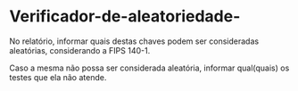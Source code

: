 # Verificador-de-aleatoriedade-
No relatório, informar quais destas chaves podem ser consideradas aleatórias, considerando a FIPS 140-1.

Caso a mesma não possa ser considerada aleatória, informar qual(quais) os testes que ela não atende.